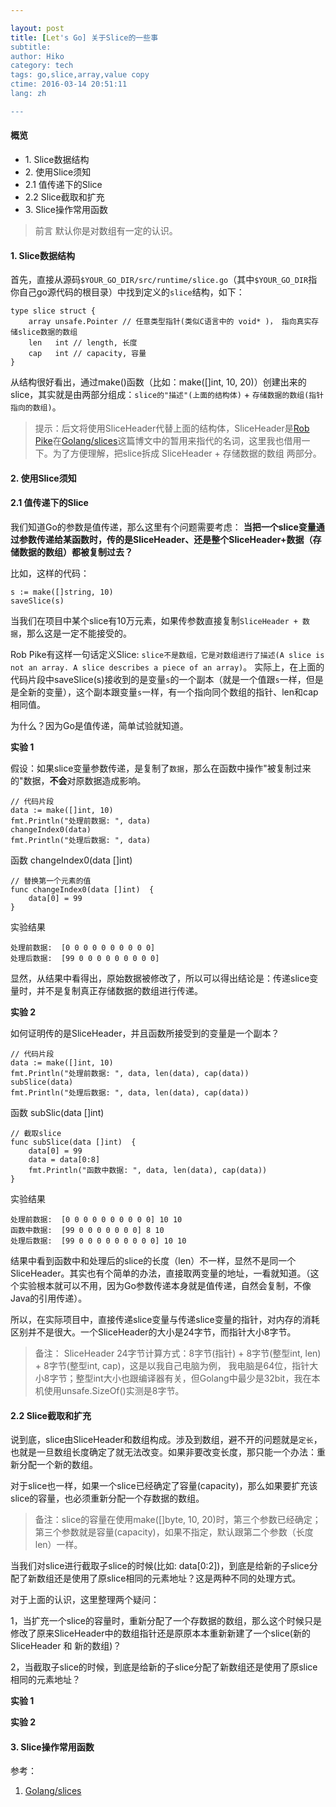 ```yaml
---

layout: post  
title: [Let's Go] 关于Slice的一些事
subtitle:   
author: Hiko  
category: tech  
tags: go,slice,array,value copy  
ctime: 2016-03-14 20:51:11  
lang: zh  

---
```


#### 概览

- 1\. Slice数据结构
- 2\. 使用Slice须知
- 2.1 值传递下的Slice
- 2.2 Slice截取和扩充
- 3\. Slice操作常用函数

> 前言 默认你是对数组有一定的认识。

#### 1. Slice数据结构


首先，直接从源码`$YOUR_GO_DIR/src/runtime/slice.go`（其中`$YOUR_GO_DIR`指你自己go源代码的根目录）中找到定义的`slice`结构，如下：


	type slice struct {
	    array unsafe.Pointer // 任意类型指针(类似C语言中的 void* )， 指向真实存储slice数据的数组
	    len   int // length, 长度
	    cap   int // capacity, 容量
    }


从结构很好看出，通过make()函数（比如：make([]int, 10, 20)）创建出来的slice，其实就是由两部分组成：`slice的"描述"(上面的结构体)` + `存储数据的数组(指针指向的数组)`。

> 提示：后文将使用SliceHeader代替上面的结构体，SliceHeader是[Rob Pike](https://en.wikipedia.org/wiki/Rob_Pike)在[Golang/slices](https://blog.golang.org/slices)这篇博文中的暂用来指代的名词，这里我也借用一下。为了方便理解，把slice拆成 SliceHeader + 存储数据的数组 两部分。

#### 2. 使用Slice须知

#### 2.1 值传递下的Slice

我们知道Go的参数是值传递，那么这里有个问题需要考虑： **当把一个slice变量通过参数传递给某函数时，传的是SliceHeader、还是整个SliceHeader+数据（存储数据的数组）都被复制过去？**

比如，这样的代码：  

    s := make([]string, 10)  
    saveSlice(s)


当我们在项目中某个slice有10万元素，如果传参数直接复制`SliceHeader + 数据`，那么这是一定不能接受的。

Rob Pike有这样一句话定义Slice: `slice不是数组，它是对数组进行了描述(A slice is not an array. A slice describes a piece of an array)`。 实际上，在上面的代码片段中saveSlice(s)接收到的是变量`s`的一个副本（就是一个值跟`s`一样，但是是全新的变量），这个副本跟变量`s`一样，有一个指向同个数组的指针、len和cap相同值。

为什么？因为Go是值传递，简单试验就知道。

**实验 1**  

假设：如果slice变量参数传递，是复制了`数据`，那么在函数中操作"被复制过来的"数据，**不会**对原数据造成影响。


	// 代码片段
	data := make([]int, 10)
	fmt.Println("处理前数据: ", data)
	changeIndex0(data)
	fmt.Println("处理后数据: ", data)
	
函数 changeIndex0(data []int)

	// 替换第一个元素的值
	func changeIndex0(data []int)  {
		data[0] = 99
	}


实验结果

	处理前数据:  [0 0 0 0 0 0 0 0 0 0]
	处理后数据:  [99 0 0 0 0 0 0 0 0 0]

显然，从结果中看得出，原始数据被修改了，所以可以得出结论是：传递slice变量时，并不是复制真正存储数据的数组进行传递。

**实验 2**

如何证明传的是SliceHeader，并且函数所接受到的变量是一个副本？

	// 代码片段
	data := make([]int, 10)
	fmt.Println("处理前数据: ", data, len(data), cap(data))
	subSlice(data)
	fmt.Println("处理后数据: ", data, len(data), cap(data))

函数 subSlic(data []int)

	// 截取slice
	func subSlice(data []int)  {
		data[0] = 99
		data = data[0:8]
		fmt.Println("函数中数据: ", data, len(data), cap(data))
	}
	
实验结果

	处理前数据:  [0 0 0 0 0 0 0 0 0 0] 10 10
	函数中数据:  [99 0 0 0 0 0 0 0] 8 10
	处理后数据:  [99 0 0 0 0 0 0 0 0 0] 10 10

结果中看到函数中和处理后的slice的长度（len）不一样，显然不是同一个SliceHeader。其实也有个简单的办法，直接取两变量的地址，一看就知道。（这个实验根本就可以不用，因为Go参数传递本身就是值传递，自然会复制，不像Java的引用传递）。


所以，在实际项目中，直接传递slice变量与传递slice变量的指针，对内存的消耗区别并不是很大。一个SliceHeader的大小是24字节，而指针大小8字节。

> 备注： SliceHeader 24字节计算方式：8字节(指针) + 8字节(整型int, len) + 8字节(整型int, cap)，这是以我自己电脑为例， 我电脑是64位，指针大小8字节；整型int大小也跟编译器有关，但Golang中最少是32bit，我在本机使用unsafe.SizeOf()实测是8字节。

#### 2.2 Slice截取和扩充

说到底，slice由SliceHeader和数组构成。涉及到数组，避不开的问题就是`定长`，也就是一旦数组长度确定了就无法改变。如果非要改变长度，那只能一个办法：重新分配一个新的数组。

对于slice也一样，如果一个slice已经确定了容量(capacity)，那么如果要扩充该slice的容量，也必须重新分配一个存数据的数组。
> 备注：slice的容量在使用make([]byte, 10, 20)时，第三个参数已经确定；第三个参数就是容量(capacity)，如果不指定，默认跟第二个参数（长度len）一样。

当我们对slice进行截取子slice的时候(比如: data[0:2])，到底是给新的子slice分配了新数组还是使用了原slice相同的元素地址？这是两种不同的处理方式。

对于上面的认识，这里整理两个疑问：

1，当扩充一个slice的容量时，重新分配了一个存数据的数组，那么这个时候只是修改了原来SliceHeader中的数组指针还是原原本本重新新建了一个slice(新的SliceHeader 和 新的数组)？

2，当截取子slice的时候，到底是给新的子slice分配了新数组还是使用了原slice相同的元素地址？


**实验 1**


**实验 2**


#### 3. Slice操作常用函数




参考：

1. [Golang/slices](https://blog.golang.org/slices)
